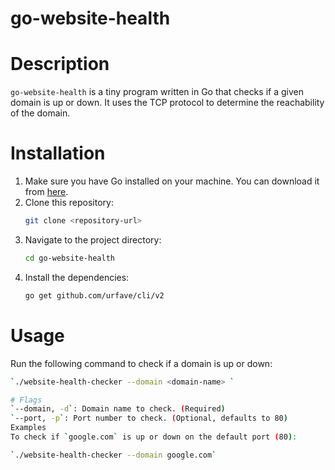 # go-website-health

# Description
`go-website-health` is a tiny program written in Go that checks if a given domain is up or down. It uses the TCP protocol to determine the reachability of the domain.

# Installation

1. Make sure you have Go installed on your machine. You can download it from [here](https://golang.org/dl/).
2. Clone this repository:
    ```sh
    git clone <repository-url>
    ```
3. Navigate to the project directory:
    ```sh
    cd go-website-health
    ```
4. Install the dependencies:
    ```sh
    go get github.com/urfave/cli/v2
    ```

 

# Usage

Run the following command to check if a domain is up or down:
```sh
`./website-health-checker --domain <domain-name> `

# Flags
`--domain, -d`: Domain name to check. (Required)
`--port, -p`: Port number to check. (Optional, defaults to 80)
Examples
To check if `google.com` is up or down on the default port (80):

`./website-health-checker --domain google.com`



